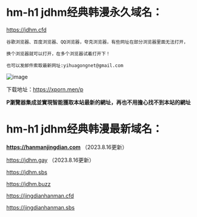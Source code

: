 # hm-h1 jdhm经典韩漫永久域名：

https://jdhm.cfd

```
谷歌浏览器、百度浏览器、QQ浏览器，夸克浏览器，有些网址在部分浏览器里面无法打开，

换个浏览器就可以打开，在多个浏览器试着打开下！

也可以发邮件索取最新网址:yihuagongnet@gmail.com
```
![image](https://github.com/yihuagongnet/va-a1/assets/141849781/b5817805-9ca1-41d4-a924-18596d56a350)

下载地址：https://xporn.men/p

**P瀏覽器集成並實現智能獲取本站最新的網址，再也不用擔心找不到本站的網址**
# hm-h1 jdhm经典韩漫最新域名：

**https://hanmanjingdian.com** （2023.8.16更新）

https://jdhm.gay （2023.8.16更新）

https://jdhm.sbs

https://jdhm.buzz

https://jingdianhanman.cfd

https://jingdianhanman.sbs
